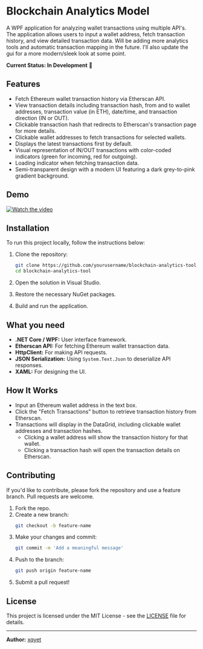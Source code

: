 # Blockchain Analytics Model

A WPF application for analyzing wallet transactions using multiple API's. The application allows users to input a wallet address, fetch transaction history, and view detailed transaction data. Will be adding more analytics tools and automatic transaction mapping in the future. I'll also update the gui for a more modern/sleek look at some point.

**Current Status: In Development** 🚧

## Features

- Fetch Ethereum wallet transaction history via Etherscan API.
- View transaction details including transaction hash, from and to wallet addresses, transaction value (in ETH), date/time, and transaction direction (IN or OUT).
- Clickable transaction hash that redirects to Etherscan's transaction page for more details.
- Clickable wallet addresses to fetch transactions for selected wallets.
- Displays the latest transactions first by default.
- Visual representation of IN/OUT transactions with color-coded indicators (green for incoming, red for outgoing).
- Loading indicator when fetching transaction data.
- Semi-transparent design with a modern UI featuring a dark grey-to-pink gradient background.


## Demo


[![Watch the video](https://img.youtube.com/vi/HQLgd2tPahE/0.jpg)](https://www.youtube.com/watch?v=HQLgd2tPahE&ab_channel=xqyet)



## Installation

To run this project locally, follow the instructions below:

1. Clone the repository:
    ```bash
    git clone https://github.com/yourusername/blockchain-analytics-tool.git
    cd blockchain-analytics-tool
    ```

2. Open the solution in Visual Studio.

3. Restore the necessary NuGet packages.

4. Build and run the application.

## What you need 

- **.NET Core / WPF:** User interface framework.
- **Etherscan API:** For fetching Ethereum wallet transaction data.
- **HttpClient:** For making API requests.
- **JSON Serialization:** Using `System.Text.Json` to deserialize API responses.
- **XAML:** For designing the UI.
  
## How It Works

- Input an Ethereum wallet address in the text box.
- Click the "Fetch Transactions" button to retrieve transaction history from Etherscan.
- Transactions will display in the DataGrid, including clickable wallet addresses and transaction hashes.
  - Clicking a wallet address will show the transaction history for that wallet.
  - Clicking a transaction hash will open the transaction details on Etherscan.

## Contributing

If you'd like to contribute, please fork the repository and use a feature branch. Pull requests are welcome.

1. Fork the repo.
2. Create a new branch:
    ```bash
    git checkout -b feature-name
    ```
3. Make your changes and commit:
    ```bash
    git commit -m 'Add a meaningful message'
    ```
4. Push to the branch:
    ```bash
    git push origin feature-name
    ```
5. Submit a pull request!

## License

This project is licensed under the MIT License - see the [LICENSE](LICENSE) file for details.

---

**Author:** [xqyet](https://xqyet.dev/)  

